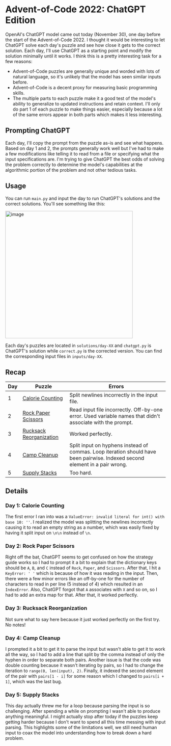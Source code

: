 # Advent-of-Code 2022: ChatGPT Edition
OpenAI's ChatGPT model came out today (November 30), one day before the start of the Advent-of-Code 2022. I thought it would be interesting to let ChatGPT solve each day's puzzle and see how close it gets to the correct solution. Each day, I'll use ChatGPT as a starting point and modify the solution minimally until it works. I think this is a pretty interesting task for a few reasons:
- Advent-of-Code puzzles are generally unique and worded with lots of natural language, so it's unlikely that the model has seen similar inputs before.
- Advent-of-Code is a decent proxy for measuring basic programming skills.
- The multiple parts to each puzzle make it a good test of the model's ability to generalize to updated instructions and retain context.
I'll only do part 1 of each puzzle to make things easier, especially because a lot of the same errors appear in both parts which makes it less interesting.

## Prompting ChatGPT
Each day, I'll copy the prompt from the puzzle as-is and see what happens. Based on day 1 and 2, the prompts generally work well but I've had to make a few modifications like telling it to read from a file or specifying what the input specifications are. I'm trying to give ChatGPT the best odds of solving the problem correctly to determine the model's capabilities at the algorithmic portion of the problem and not other tedious tasks.

## Usage
You can run `main.py` and input the day to run ChatGPT's solutions and the correct solutions. You'll see something like this:

<img width="400" alt="image" src="https://user-images.githubusercontent.com/47067154/204980550-ad03b3e3-258b-4f4a-bbc1-a997bad9f69e.png">

Each day's puzzles are located in `solutions/day-XX` and `chatgpt.py` is ChatGPT's solution while `correct.py` is the corrected version. You can find the corresponding input files in `inputs/day-XX`.

## Recap
| Day | Puzzle | Errors |
| --- | --- | --- |
| 1 | [Calorie Counting](https://adventofcode.com/2022/day/1) | Split newlines incorrectly in the input file. |
| 2 | [Rock Paper Scissors](https://adventofcode.com/2022/day/2) | Read input file incorrectly. Off-by-one error. Used variable names that didn't associate with the prompt. |
| 3 | [Rucksack Reorganization](https://adventofcode.com/2022/day/3) | Worked perfectly. |
| 4 | [Camp Cleanup](https://adventofcode.com/2022/day/4) | Split input on hyphens instead of commas. Loop iteration should have been pairwise. Indexed second element in a pair wrong. |
| 5 | [Supply Stacks](https://adventofcode.com/2022/day/5) | Too hard. |

## Details

### Day 1: Calorie Counting
The first error I ran into was a `ValueError: invalid literal for int() with base 10: ''`. I realized the model was splitting the newlines incorrectly causing it to read an empty string as a number, which was easily fixed by having it split input on `\n\n` instead of `\n`.

### Day 2: Rock Paper Scissors
Right off the bat, ChatGPT seems to get confused on how the strategy guide works so I had to prompt it a bit to explain that the dictionary keys should be `A`, `B`, and `C` instead of `Rock`, `Paper`, and `Scissors`. After that, I hit a `KeyError: ' '` which is because of how it was reading in the input. Then, there were a few minor errors like an off-by-one for the number of characters to read in per line (5 instead of 4) which resulted in an `IndexError`. Also, ChatGPT forgot that `A` associates with `X` and so on, so I had to add an extra map for that. After that, it worked perfectly.

### Day 3: Rucksack Reorganization
Not sure what to say here because it just worked perfectly on the first try. No notes!

### Day 4: Camp Cleanup
I prompted it a bit to get it to parse the input but wasn't able to get it to work all the way, so I had to add a line that split by the comma instead of only the hyphen in order to separate both pairs. Another issue is that the code was double counting because it wasn't iterating by pairs, so I had to change the iteration to `range(0, len(input), 2)`. Finally, it indexed the second element of the pair with `pairs[1 - i]` for some reason which I changed to `pairs[i + 1]`, which was the last bug.

### Day 5: Supply Stacks
This day actually threw me for a loop because parsing the input is so challenging. After spending a while on prompting I wasn't able to produce anything meaningful. I might actually stop after today if the puzzles keep getting harder because I don't want to spend all this time messing with input parsing. This highlights some of the limitations well, we still need human input to coax the model into understanding how to break down a hard problem.
